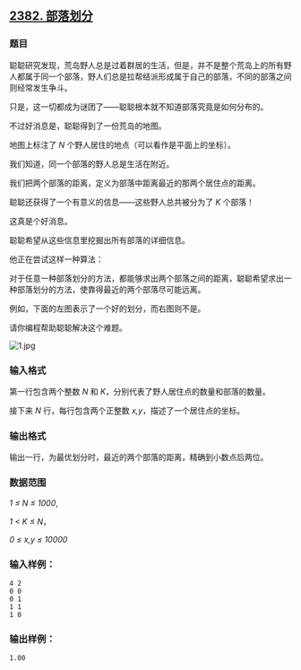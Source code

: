 ## [2382. 部落划分](https://www.acwing.com/problem/content/2384/)

### 题目

聪聪研究发现，荒岛野人总是过着群居的生活，但是，并不是整个荒岛上的所有野人都属于同一个部落，野人们总是拉帮结派形成属于自己的部落，不同的部落之间则经常发生争斗。

只是，这一切都成为谜团了——聪聪根本就不知道部落究竟是如何分布的。

不过好消息是，聪聪得到了一份荒岛的地图。

地图上标注了 *N* 个野人居住的地点（可以看作是平面上的坐标）。

我们知道，同一个部落的野人总是生活在附近。

我们把两个部落的距离，定义为部落中距离最近的那两个居住点的距离。

聪聪还获得了一个有意义的信息——这些野人总共被分为了 *K* 个部落！

这真是个好消息。

聪聪希望从这些信息里挖掘出所有部落的详细信息。

他正在尝试这样一种算法：

对于任意一种部落划分的方法，都能够求出两个部落之间的距离，聪聪希望求出一种部落划分的方法，使靠得最近的两个部落尽可能远离。

例如，下面的左图表示了一个好的划分，而右图则不是。

请你编程帮助聪聪解决这个难题。

 ![1.jpg](https://cdn.acwing.com/media/article/image/2020/08/25/19_fa6da9d6e6-1.jpg)

### 输入格式

第一行包含两个整数 *N* 和 *K*，分别代表了野人居住点的数量和部落的数量。

接下来 *N* 行，每行包含两个正整数 *x,y*，描述了一个居住点的坐标。

### 输出格式

输出一行，为最优划分时，最近的两个部落的距离，精确到小数点后两位。

### 数据范围

*1 ≤ N ≤ 1000*,

*1 < K ≤ N*，

*0 ≤ x,y ≤ 10000*

### 输入样例：

```
4 2
0 0
0 1
1 1
1 0
```

### 输出样例：

```
1.00
```
